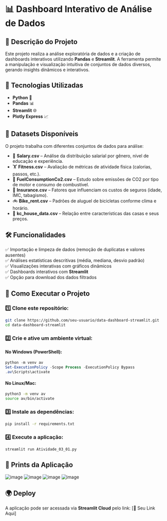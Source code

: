 # 📊 Dashboard Interativo de Análise de Dados

## 📌 Descrição do Projeto
Este projeto realiza a análise exploratória de dados e a criação de dashboards interativos utilizando **Pandas** e **Streamlit**. A ferramenta permite a manipulação e visualização intuitiva de conjuntos de dados diversos, gerando insights dinâmicos e interativos.

## 🚀 Tecnologias Utilizadas
- **Python** 🐍
- **Pandas** 📊
- **Streamlit** 🌐
- **Plotly Express** 📈

## 📂 Datasets Disponíveis
O projeto trabalha com diferentes conjuntos de dados para análise:

- 📄 **Salary.csv** – Análise da distribuição salarial por gênero, nível de educação e experiência.
- 🏋️ **Fitness.csv** – Avaliação de métricas de atividade física (calorias, passos, etc.).
- 🚗 **FuelConsumptionCo2.csv** – Estudo sobre emissões de CO2 por tipo de motor e consumo de combustível.
- 🏥 **Insurance.csv** – Fatores que influenciam os custos de seguros (idade, IMC, tabagismo).
- 🚲 **Bike_rent.csv** – Padrões de aluguel de bicicletas conforme clima e horário.
- 🏡 **kc_house_data.csv** – Relação entre características das casas e seus preços.

## 🛠️ Funcionalidades
✅ Importação e limpeza de dados (remoção de duplicatas e valores ausentes)  
✅ Análises estatísticas descritivas (média, mediana, desvio padrão)  
✅ Visualizações interativas com gráficos dinâmicos  
✅ Dashboards interativos com **Streamlit**  
✅ Opção para download dos dados filtrados  

## 📌 Como Executar o Projeto

### 1️⃣ Clone este repositório:
```bash
git clone https://github.com/seu-usuario/data-dashboard-streamlit.git
cd data-dashboard-streamlit
```

### 2️⃣ Crie e ative um ambiente virtual:
#### No Windows (PowerShell):
```powershell
python -m venv av
Set-ExecutionPolicy -Scope Process -ExecutionPolicy Bypass
.av\Scripts\activate
```
#### No Linux/Mac:
```bash
python3 -m venv av
source av/bin/activate
```

### 3️⃣ Instale as dependências:
```bash
pip install -r requirements.txt
```

### 4️⃣ Execute a aplicação:
```bash
streamlit run Atividade_03_01.py
```
## 📸 Prints da Aplicação
![image](https://github.com/user-attachments/assets/ccaa24e4-66e9-401e-b0be-ae29b2f97778)
![image](https://github.com/user-attachments/assets/6387c473-4d37-44fc-b7a5-73334562e9c4)
![image](https://github.com/user-attachments/assets/be7796f2-55b8-45a6-a44f-b21cce9b611f)
![image](https://github.com/user-attachments/assets/749b5eb1-58ab-4c81-9908-ef81a3e3e799)

## 🌍 Deploy
A aplicação pode ser acessada via **Streamlit Cloud** pelo link: [🔗 Seu Link Aqui]
